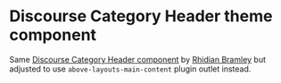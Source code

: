 # Discourse Category Header theme component

Same [Discourse Category Header component](https://github.com/naidihr/discourse-category-headers) by [Rhidian Bramley](https://github.com/naidihr) but adjusted to use `above-layouts-main-content` plugin outlet instead.
